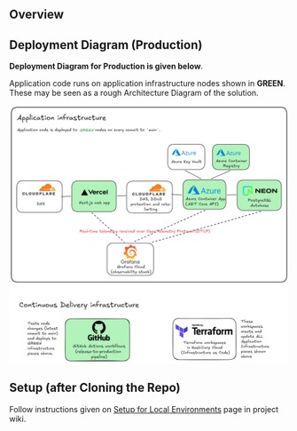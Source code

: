 ## Overview

## Deployment Diagram (Production)

**Deployment Diagram for Production is given below**. 

Application code runs on application infrastructure nodes shown in **GREEN**. These may be seen as a rough Architecture Diagram of the solution.

![alt text](image.png)


## Setup (after Cloning the Repo)

Follow instructions given on [Setup for Local Environments](https://mahogany-experience-a64.notion.site/Setup-for-Local-Environments-23179793bdde80f59dd0df49f515c137) page in project wiki.
